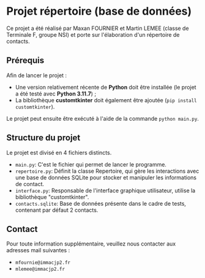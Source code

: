 # Projet répertoire (base de données)

Ce projet a été réalisé par Maxan FOURNIER et Martin LEMEE (classe de Terminale F, groupe NSI) et porte sur l'élaboration d'un répertoire de contacts.

## Prérequis

Afin de lancer le projet :

-   Une version relativement récente de **Python** doit être installée (le projet a été testé avec **Python 3.11.7**) ;
-   La bibliothèque **customtkinter** doit également être ajoutée (`pip install customtkinter`).

Le projet peut ensuite être exécuté à l'aide de la commande `python main.py`.

## Structure du projet

Le projet est divisé en 4 fichiers distincts.

-   `main.py`: C'est le fichier qui permet de lancer le programme.
-   `repertoire.py`: Définit la classe Repertoire, qui gère les interactions avec une base de données SQLite pour stocker et manipuler les informations de contact.
-   `interface.py`: Responsable de l'interface graphique utilisateur, utilise la bibliothèque "customtkinter".
-   `contacts.sqlite`: Base de données présente dans le cadre de tests, contenant par défaut 2 contacts.

## Contact

Pour toute information supplémentaire, veuillez nous contacter aux adresses mail suivantes :

-   `mfournie@immacjp2.fr`
-   `mlemee@immacjp2.fr`
